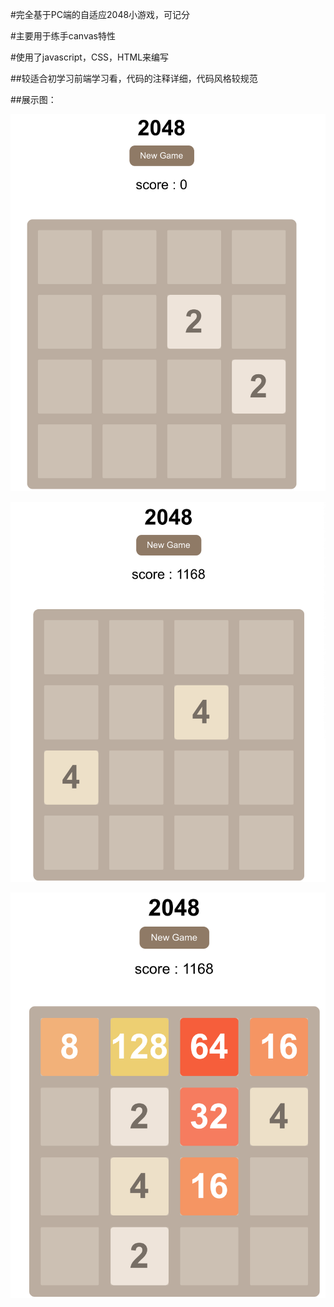 #完全基于PC端的自适应2048小游戏，可记分

#主要用于练手canvas特性

#使用了javascript，CSS，HTML来编写

##较适合初学习前端学习看，代码的注释详细，代码风格较规范

##展示图：

![image](https://github.com/EZFY/2048-game/blob/master/image/A585EA58-3C08-4777-8B87-752C2E8DCA03.png)

![image](https://github.com/EZFY/2048-game/blob/master/image/9E4FB751BD59E890471221351E81F734.png)

![image](https://github.com/EZFY/2048-game/blob/master/image/D4154D097950C67ED7E3F39A5906D855.png)
